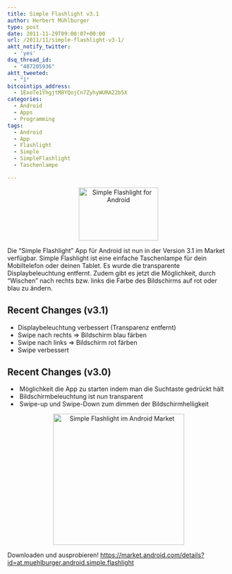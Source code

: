 ```yaml
---
title: Simple Flashlight v3.1
author: Herbert Mühlburger
type: post
date: 2011-11-29T09:00:07+00:00
url: /2011/11/simple-flashlight-v3-1/
aktt_notify_twitter:
  - 'yes'
dsq_thread_id:
  - "487205936"
aktt_tweeted:
  - "1"
bitcointips_address:
  - 1ExoTe1YhgjtM8YQojCn7ZyhyWURA22b5X
categories:
  - Android
  - Apps
  - Programming
tags:
  - Android
  - App
  - Flashlight
  - Simple
  - SimpleFlashlight
  - Taschenlampe

---
```

<p style="text-align: center;">
  <a href="https://market.android.com/details?id=at.muehlburger.android.simple.flashlight"><img class="aligncenter" title="Simple Flashlight for Android" alt="Simple Flashlight for Android" src="https://blog.muehlburger.at/wp-content/uploads/2011/11/promotion_image.png" width="180" height="120" /></a>
</p>

Die &#8220;Simple Flashlight&#8221; App für Android ist nun in der Version 3.1 im Market verfügbar. Simple Flashlight ist eine einfache Taschenlampe für dein Mobiltelefon oder deinen Tablet. Es wurde die transparente Displaybeleuchtung entfernt. Zudem gibt es jetzt die Möglichkeit, durch &#8220;Wischen&#8221; nach rechts bzw. links die Farbe des Bildschirms auf rot oder blau zu ändern.

## Recent Changes (v3.1)

  * Displaybeleuchtung verbessert (Transparenz entfernt)
  * Swipe nach rechts => Bildschirm blau färben
  * Swipe nach links => Bildschirm rot färben
  * Swipe verbessert

## Recent Changes (v3.0)

  *  Möglichkeit die App zu starten indem man die Suchtaste gedrückt hält
  *  Bildschirmbeleuchtung ist nun transparent
  *  Swipe-up und Swipe-Down zum dimmen der Bildschirmhelligkeit

<p style="text-align: center;">
  <a href="https://market.android.com/details?id=at.muehlburger.android.simple.flashlight"><img class="aligncenter" title="Simple Flashlight im Android Market" alt="Simple Flashlight im Android Market" src="https://blog.muehlburger.at/wp-content/uploads/2011/11/simple-flashlight.png" width="297" height="297" /></a>
</p>

Downloaden und ausprobieren! <a title="Simple Flashlight" href="https://market.android.com/details?id=at.muehlburger.android.simple.flashlight" target="_blank">https://market.android.com/details?id=at.muehlburger.android.simple.flashlight</a>